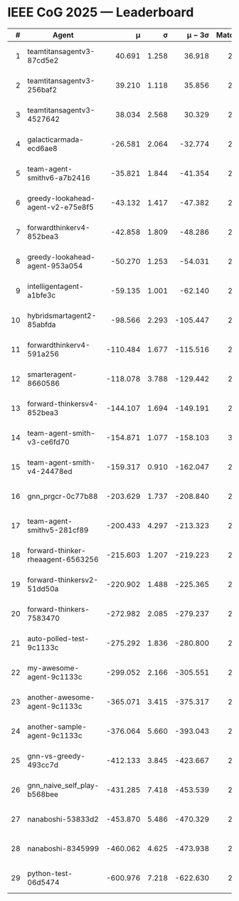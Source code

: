 # IEEE CoG 2025 — Leaderboard

| # | Agent | μ | σ | μ − 3σ | Matches | Updated |
|---:|---|---:|---:|---:|---:|---|
| 1 | teamtitansagentv3-87cd5e2 | 40.691 | 1.258 | 36.918 | 2512 | 2025-08-18 08:51 |
| 2 | teamtitansagentv3-256baf2 | 39.210 | 1.118 | 35.856 | 2772 | 2025-08-18 08:51 |
| 3 | teamtitansagentv3-4527642 | 38.034 | 2.568 | 30.329 | 2860 | 2025-08-18 08:51 |
| 4 | galacticarmada-ecd6ae8 | -26.581 | 2.064 | -32.774 | 2880 | 2025-08-18 08:51 |
| 5 | team-agent-smithv6-a7b2416 | -35.821 | 1.844 | -41.354 | 2620 | 2025-08-18 08:51 |
| 6 | greedy-lookahead-agent-v2-e75e8f5 | -43.132 | 1.417 | -47.382 | 2636 | 2025-08-18 08:51 |
| 7 | forwardthinkerv4-852bea3 | -42.858 | 1.809 | -48.286 | 2105 | 2025-08-18 08:51 |
| 8 | greedy-lookahead-agent-953a054 | -50.270 | 1.253 | -54.031 | 2616 | 2025-08-18 08:51 |
| 9 | intelligentagent-a1bfe3c | -59.135 | 1.001 | -62.140 | 2193 | 2025-08-18 08:51 |
| 10 | hybridsmartagent2-85abfda | -98.566 | 2.293 | -105.447 | 2605 | 2025-08-18 08:51 |
| 11 | forwardthinkerv4-591a256 | -110.484 | 1.677 | -115.516 | 2469 | 2025-08-18 08:51 |
| 12 | smarteragent-8660586 | -118.078 | 3.788 | -129.442 | 2492 | 2025-08-18 08:51 |
| 13 | forward-thinkersv4-852bea3 | -144.107 | 1.694 | -149.191 | 2118 | 2025-08-18 08:51 |
| 14 | team-agent-smith-v3-ce6fd70 | -154.871 | 1.077 | -158.103 | 3036 | 2025-08-18 08:51 |
| 15 | team-agent-smith-v4-24478ed | -159.317 | 0.910 | -162.047 | 2816 | 2025-08-18 08:51 |
| 16 | gnn_prgcr-0c77b88 | -203.629 | 1.737 | -208.840 | 2710 | 2025-08-18 08:51 |
| 17 | team-agent-smithv5-281cf89 | -200.433 | 4.297 | -213.323 | 2660 | 2025-08-18 08:51 |
| 18 | forward-thinker-rheaagent-6563256 | -215.603 | 1.207 | -219.223 | 2544 | 2025-08-18 08:51 |
| 19 | forward-thinkersv2-51dd50a | -220.902 | 1.488 | -225.365 | 2644 | 2025-08-18 08:51 |
| 20 | forward-thinkers-7583470 | -272.982 | 2.085 | -279.237 | 2380 | 2025-08-18 08:51 |
| 21 | auto-polled-test-9c1133c | -275.292 | 1.836 | -280.800 | 2240 | 2025-08-18 08:51 |
| 22 | my-awesome-agent-9c1133c | -299.052 | 2.166 | -305.551 | 2940 | 2025-08-18 08:51 |
| 23 | another-awesome-agent-9c1133c | -365.071 | 3.415 | -375.317 | 2860 | 2025-08-18 08:51 |
| 24 | another-sample-agent-9c1133c | -376.064 | 5.660 | -393.043 | 2460 | 2025-08-18 08:51 |
| 25 | gnn-vs-greedy-493cc7d | -412.133 | 3.845 | -423.667 | 2200 | 2025-08-18 08:51 |
| 26 | gnn_naive_self_play-b568bee | -431.285 | 7.418 | -453.539 | 2300 | 2025-08-18 08:51 |
| 27 | nanaboshi-53833d2 | -453.870 | 5.486 | -470.329 | 2280 | 2025-08-18 08:51 |
| 28 | nanaboshi-8345999 | -460.062 | 4.625 | -473.938 | 2420 | 2025-08-18 08:51 |
| 29 | python-test-06d5474 | -600.976 | 7.218 | -622.630 | 2190 | 2025-08-18 08:51 |
